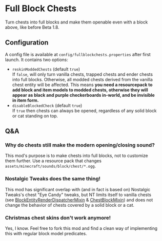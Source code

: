 # Full Block Chests

Turn chests into full blocks and make them openable even with a block above, like before Beta 1.8.

## Configuration

A config file is available at `config/fullblockchests.properties` after first launch. It contains two options:

- `reskinModdedChests` (default `true`)  
  If `false`, will only turn vanilla chests, trapped chests and ender chests into full blocks.
  Otherwise, all modded chests derived from the vanilla chest entity will be affected. This means **you need a resourcepack to add block and item models to modded chests, otherwise they will appear as black and purple checkerboards in-world, and be invisible in item form.**
- `disableBlockedCheck` (default `true`)  
  If `true` then chests can always be opened, regardless of any solid block or cat standing on top.

## Q&A
### Why do chests still make the modern opening/closing sound?
This mod's purpose is to make chests into full blocks, not to customize them further.
Use a resource pack that changes `assets/minecraft/sounds/block/chest/*.ogg`.

### Nostalgic Tweaks does the same thing!
This mod has significant overlap with (and in fact is based on) Nostalgic Tweaks's chest "Eye Candy" tweaks,
but NT limits itself to vanilla chests (see [BlockEntityRenderDispatcherMixin](https://github.com/Adrenix/Nostalgic-Tweaks/blob/1.18.2/common/src/main/java/mod/adrenix/nostalgic/mixin/client/renderer/BlockEntityRenderDispatcherMixin.java)
& [ChestBlockMixin](https://github.com/Adrenix/Nostalgic-Tweaks/blob/1.18.2/common/src/main/java/mod/adrenix/nostalgic/mixin/common/world/level/block/ChestBlockMixin.java))
and does not change the behavior of chests covered by a solid block or a cat.

### Christmas chest skins don't work anymore!
Yes, I know. Feel free to fork this mod and find a clean way of implementing this with regular block model predicates.
